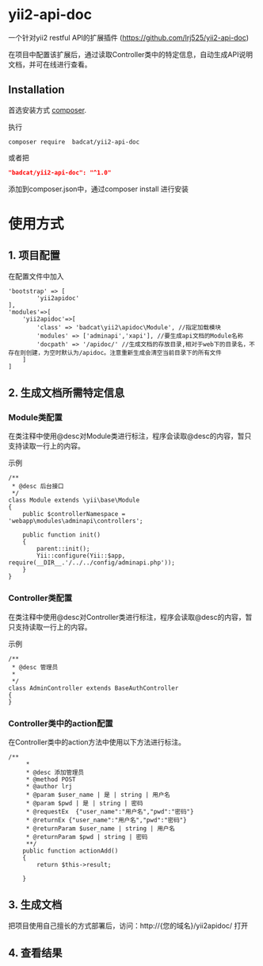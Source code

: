 yii2-api-doc
==================

一个针对yii2 restful API的扩展插件 (https://github.com/lrj525/yii2-api-doc)

在项目中配置该扩展后，通过读取Controller类中的特定信息，自动生成API说明文档，并可在线进行查看。

Installation
------------

首选安装方式 [composer](http://getcomposer.org/download/).

执行

```
composer require  badcat/yii2-api-doc
```

或者把

```json
"badcat/yii2-api-doc": "^1.0"
```

添加到composer.json中，通过composer install 进行安装

# 使用方式

## 1. 项目配置
在配置文件中加入
```
'bootstrap' => [
        'yii2apidoc'
],
'modules'=>[
    'yii2apidoc'=>[
        'class' => 'badcat\yii2\apidoc\Module', //指定加载模块
        'modules' => ['adminapi','xapi'], //要生成api文档的Module名称
        'docpath' => '/apidoc/' //生成文档的存放目录,相对于web下的目录名，不存在则创建，为空时默认为/apidoc。注意重新生成会清空当前目录下的所有文件
    ]
]

```
## 2. 生成文档所需特定信息

### Module类配置

在类注释中使用@desc对Module类进行标注，程序会读取@desc的内容，暂只支持读取一行上的内容。

示例
```
/**
 * @desc 后台接口
 */
class Module extends \yii\base\Module
{
    public $controllerNamespace = 'webapp\modules\adminapi\controllers';

    public function init()
    {
        parent::init();
        Yii::configure(Yii::$app, require(__DIR__.'/../../config/adminapi.php'));
    }
}
```
### Controller类配置

在类注释中使用@desc对Controller类进行标注，程序会读取@desc的内容，暂只支持读取一行上的内容。

示例
```
/**
 * @desc 管理员
 *
 */
class AdminController extends BaseAuthController
{
}
```

### Controller类中的action配置

在Controller类中的action方法中使用以下方法进行标注。


```
/**
     *
     * @desc 添加管理员
     * @method POST
     * @author lrj
     * @param $user_name | 是 | string | 用户名
     * @param $pwd | 是 | string | 密码
     * @requestEx  {"user_name":"用户名","pwd":"密码"}
     * @returnEx {"user_name":"用户名","pwd":"密码"}
     * @returnParam $user_name | string | 用户名
     * @returnParam $pwd | string | 密码
     **/
    public function actionAdd()
    {        
        return $this->result;

    }
```

## 3. 生成文档

把项目使用自己擅长的方式部署后，访问：http://{您的域名}/yii2apidoc/ 打开

## 4. 查看结果